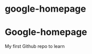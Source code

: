 # google-homepage
<h1>Google-homepage</h1>
My first Github repo to learn
<a href="theodinproject.com"></a>
